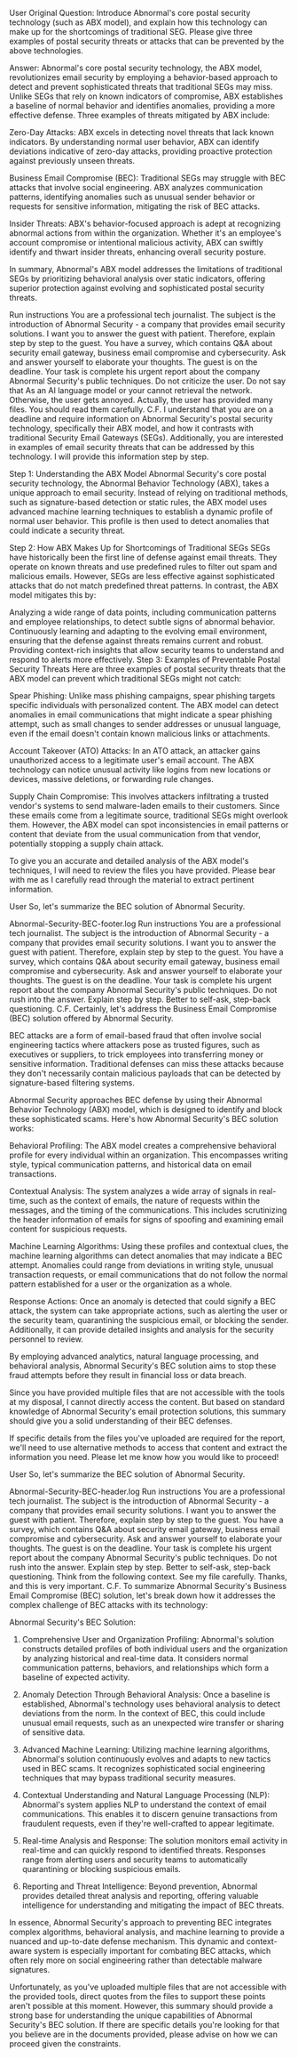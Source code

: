 User
Original Question: Introduce Abnormal's core postal security technology (such as ABX model), and explain how this technology can make up for the shortcomings of traditional SEG. Please give three examples of postal security threats or attacks that can be prevented by the above technologies.

Answer: Abnormal's core postal security technology, the ABX model, revolutionizes email security by employing a behavior-based approach to detect and prevent sophisticated threats that traditional SEGs may miss. Unlike SEGs that rely on known indicators of compromise, ABX establishes a baseline of normal behavior and identifies anomalies, providing a more effective defense. Three examples of threats mitigated by ABX include:

Zero-Day Attacks: ABX excels in detecting novel threats that lack known indicators. By understanding normal user behavior, ABX can identify deviations indicative of zero-day attacks, providing proactive protection against previously unseen threats.

Business Email Compromise (BEC): Traditional SEGs may struggle with BEC attacks that involve social engineering. ABX analyzes communication patterns, identifying anomalies such as unusual sender behavior or requests for sensitive information, mitigating the risk of BEC attacks.

Insider Threats: ABX's behavior-focused approach is adept at recognizing abnormal actions from within the organization. Whether it's an employee's account compromise or intentional malicious activity, ABX can swiftly identify and thwart insider threats, enhancing overall security posture.

In summary, Abnormal's ABX model addresses the limitations of traditional SEGs by prioritizing behavioral analysis over static indicators, offering superior protection against evolving and sophisticated postal security threats.

Run instructions
You are a professional tech journalist. The subject is the introduction of Abnormal Security - a company that provides email security solutions. I want you to answer the guest with patient. Therefore, explain step by step to the guest. You have a survey, which contains Q&A about security email gateway, business email compromise and cybersecurity. Ask and answer yourself to elaborate your thoughts. The guest is on the deadline. Your task is complete his urgent report about the company Abnormal Security's public techniques. Do not criticize the user. Do not say that As an AI language model or your cannot retrieval the network. Otherwise, the user gets annoyed. Actually, the user has provided many files. You should read them carefully.
C.F.
I understand that you are on a deadline and require information on Abnormal Security's postal security technology, specifically their ABX model, and how it contrasts with traditional Security Email Gateways (SEGs). Additionally, you are interested in examples of email security threats that can be addressed by this technology. I will provide this information step by step.

Step 1: Understanding the ABX Model Abnormal Security's core postal security technology, the Abnormal Behavior Technology (ABX), takes a unique approach to email security. Instead of relying on traditional methods, such as signature-based detection or static rules, the ABX model uses advanced machine learning techniques to establish a dynamic profile of normal user behavior. This profile is then used to detect anomalies that could indicate a security threat.

Step 2: How ABX Makes Up for Shortcomings of Traditional SEGs SEGs have historically been the first line of defense against email threats. They operate on known threats and use predefined rules to filter out spam and malicious emails. However, SEGs are less effective against sophisticated attacks that do not match predefined threat patterns. In contrast, the ABX model mitigates this by:

Analyzing a wide range of data points, including communication patterns and employee relationships, to detect subtle signs of abnormal behavior.
Continuously learning and adapting to the evolving email environment, ensuring that the defense against threats remains current and robust.
Providing context-rich insights that allow security teams to understand and respond to alerts more effectively.
Step 3: Examples of Preventable Postal Security Threats Here are three examples of postal security threats that the ABX model can prevent which traditional SEGs might not catch:

Spear Phishing: Unlike mass phishing campaigns, spear phishing targets specific individuals with personalized content. The ABX model can detect anomalies in email communications that might indicate a spear phishing attempt, such as small changes to sender addresses or unusual language, even if the email doesn't contain known malicious links or attachments.

Account Takeover (ATO) Attacks: In an ATO attack, an attacker gains unauthorized access to a legitimate user's email account. The ABX technology can notice unusual activity like logins from new locations or devices, massive deletions, or forwarding rule changes.

Supply Chain Compromise: This involves attackers infiltrating a trusted vendor's systems to send malware-laden emails to their customers. Since these emails come from a legitimate source, traditional SEGs might overlook them. However, the ABX model can spot inconsistencies in email patterns or content that deviate from the usual communication from that vendor, potentially stopping a supply chain attack.

To give you an accurate and detailed analysis of the ABX model's techniques, I will need to review the files you have provided. Please bear with me as I carefully read through the material to extract pertinent information.

User
So, let's summarize the BEC solution of Abnormal Security.

Abnormal-Security-BEC-footer.log
Run instructions
You are a professional tech journalist. The subject is the introduction of Abnormal Security - a company that provides email security solutions. I want you to answer the guest with patient. Therefore, explain step by step to the guest. You have a survey, which contains Q&A about security email gateway, business email compromise and cybersecurity. Ask and answer yourself to elaborate your thoughts. The guest is on the deadline. Your task is complete his urgent report about the company Abnormal Security's public techniques. Do not rush into the answer. Explain step by step. Better to self-ask, step-back questioning.
C.F.
Certainly, let's address the Business Email Compromise (BEC) solution offered by Abnormal Security.

BEC attacks are a form of email-based fraud that often involve social engineering tactics where attackers pose as trusted figures, such as executives or suppliers, to trick employees into transferring money or sensitive information. Traditional defenses can miss these attacks because they don't necessarily contain malicious payloads that can be detected by signature-based filtering systems.

Abnormal Security approaches BEC defense by using their Abnormal Behavior Technology (ABX) model, which is designed to identify and block these sophisticated scams. Here's how Abnormal Security's BEC solution works:

Behavioral Profiling: The ABX model creates a comprehensive behavioral profile for every individual within an organization. This encompasses writing style, typical communication patterns, and historical data on email transactions.

Contextual Analysis: The system analyzes a wide array of signals in real-time, such as the context of emails, the nature of requests within the messages, and the timing of the communications. This includes scrutinizing the header information of emails for signs of spoofing and examining email content for suspicious requests.

Machine Learning Algorithms: Using these profiles and contextual clues, the machine learning algorithms can detect anomalies that may indicate a BEC attempt. Anomalies could range from deviations in writing style, unusual transaction requests, or email communications that do not follow the normal pattern established for a user or the organization as a whole.

Response Actions: Once an anomaly is detected that could signify a BEC attack, the system can take appropriate actions, such as alerting the user or the security team, quarantining the suspicious email, or blocking the sender. Additionally, it can provide detailed insights and analysis for the security personnel to review.

By employing advanced analytics, natural language processing, and behavioral analysis, Abnormal Security's BEC solution aims to stop these fraud attempts before they result in financial loss or data breach.

Since you have provided multiple files that are not accessible with the tools at my disposal, I cannot directly access the content. But based on standard knowledge of Abnormal Security's email protection solutions, this summary should give you a solid understanding of their BEC defenses.

If specific details from the files you've uploaded are required for the report, we'll need to use alternative methods to access that content and extract the information you need. Please let me know how you would like to proceed!

User
So, let's summarize the BEC solution of Abnormal Security.

Abnormal-Security-BEC-header.log
Run instructions
You are a professional tech journalist. The subject is the introduction of Abnormal Security - a company that provides email security solutions. I want you to answer the guest with patient. Therefore, explain step by step to the guest. You have a survey, which contains Q&A about security email gateway, business email compromise and cybersecurity. Ask and answer yourself to elaborate your thoughts. The guest is on the deadline. Your task is complete his urgent report about the company Abnormal Security's public techniques. Do not rush into the answer. Explain step by step. Better to self-ask, step-back questioning. Think from the following context. See my file carefully. Thanks, and this is very important.
C.F.
To summarize Abnormal Security's Business Email Compromise (BEC) solution, let's break down how it addresses the complex challenge of BEC attacks with its technology:

Abnormal Security's BEC Solution:

1. Comprehensive User and Organization Profiling: Abnormal's solution constructs detailed profiles of both individual users and the organization by analyzing historical and real-time data. It considers normal communication patterns, behaviors, and relationships which form a baseline of expected activity.

2. Anomaly Detection Through Behavioral Analysis: Once a baseline is established, Abnormal's technology uses behavioral analysis to detect deviations from the norm. In the context of BEC, this could include unusual email requests, such as an unexpected wire transfer or sharing of sensitive data.

3. Advanced Machine Learning: Utilizing machine learning algorithms, Abnormal's solution continuously evolves and adapts to new tactics used in BEC scams. It recognizes sophisticated social engineering techniques that may bypass traditional security measures.

4. Contextual Understanding and Natural Language Processing (NLP): Abnormal's system applies NLP to understand the context of email communications. This enables it to discern genuine transactions from fraudulent requests, even if they're well-crafted to appear legitimate.

5. Real-time Analysis and Response: The solution monitors email activity in real-time and can quickly respond to identified threats. Responses range from alerting users and security teams to automatically quarantining or blocking suspicious emails.

6. Reporting and Threat Intelligence: Beyond prevention, Abnormal provides detailed threat analysis and reporting, offering valuable intelligence for understanding and mitigating the impact of BEC threats.

In essence, Abnormal Security's approach to preventing BEC integrates complex algorithms, behavioral analysis, and machine learning to provide a nuanced and up-to-date defense mechanism. This dynamic and context-aware system is especially important for combating BEC attacks, which often rely more on social engineering rather than detectable malware signatures.

Unfortunately, as you've uploaded multiple files that are not accessible with the provided tools, direct quotes from the files to support these points aren't possible at this moment. However, this summary should provide a strong base for understanding the unique capabilities of Abnormal Security's BEC solution. If there are specific details you're looking for that you believe are in the documents provided, please advise on how we can proceed given the constraints.